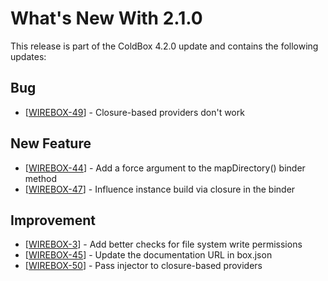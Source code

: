 # What's New With 2.1.0

This release is part of the ColdBox 4.2.0 update and contains the following updates:


## Bug

* [<a href='https://ortussolutions.atlassian.net/browse/WIREBOX-49'>WIREBOX-49</a>] -         Closure-based providers don&#39;t work

## New Feature

* [<a href='https://ortussolutions.atlassian.net/browse/WIREBOX-44'>WIREBOX-44</a>] -         Add a force argument to the mapDirectory() binder method
* [<a href='https://ortussolutions.atlassian.net/browse/WIREBOX-47'>WIREBOX-47</a>] -         Influence instance build via closure in the binder

## Improvement

* [<a href='https://ortussolutions.atlassian.net/browse/WIREBOX-3'>WIREBOX-3</a>] -         Add better checks for file system write permissions
* [<a href='https://ortussolutions.atlassian.net/browse/WIREBOX-45'>WIREBOX-45</a>] -         Update the documentation URL in box.json
* [<a href='https://ortussolutions.atlassian.net/browse/WIREBOX-50'>WIREBOX-50</a>] -         Pass injector to closure-based providers


